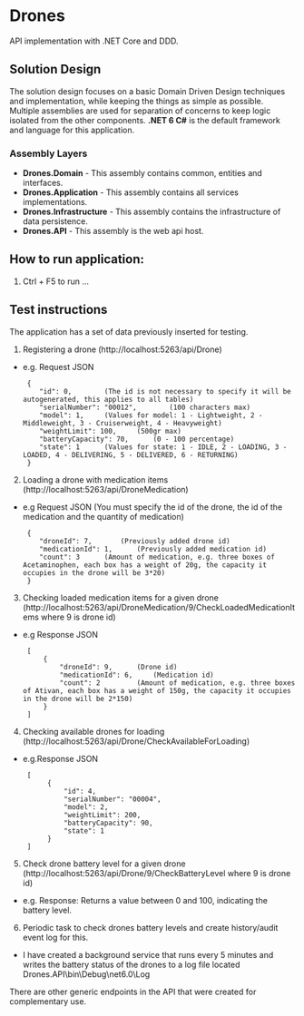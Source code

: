# Drones
API implementation with .NET Core and DDD.

## Solution Design
The solution design focuses on a basic Domain Driven Design techniques and implementation, while keeping the things as simple as possible. Multiple assemblies are used for separation of concerns to keep logic isolated from the other components. **.NET 6 C#** is the default framework and language for this application.

### Assembly Layers
-   **Drones.Domain**  - This assembly contains common, entities and interfaces.
-   **Drones.Application**  - This assembly contains all services implementations.
-   **Drones.Infrastructure**  - This assembly contains the infrastructure of data persistence.
-   **Drones.API**  - This assembly is the web api host.

## How to run application: 

1. Ctrl + F5 to run ...

## Test instructions

The application has a set of data previously inserted for testing.

1. Registering a drone (http://localhost:5263/api/Drone)
-	e.g. Request JSON

		 {
			"id": 0,		(The id is not necessary to specify it will be autogenerated, this applies to all tables)
			"serialNumber": "00012",		(100 characters max)
			"model": 1,		(Values for model: 1 - Lightweight, 2 - Middleweight, 3 - Cruiserweight, 4 - Heavyweight)
			"weightLimit": 100,		(500gr max)
			"batteryCapacity": 70,		(0 - 100 percentage)
			"state": 1 		(Values for state: 1 - IDLE, 2 - LOADING, 3 - LOADED, 4 - DELIVERING, 5 - DELIVERED, 6 - RETURNING)
		 }

2. Loading a drone with medication items (http://localhost:5263/api/DroneMedication)
-	e.g Request JSON (You must specify the id of the drone, the id of the medication and the quantity of medication)

		 {
			"droneId": 7,		(Previously added drone id)
			"medicationId": 1,		(Previously added medication id)
			"count": 3		(Amount of medication, e.g. three boxes of Acetaminophen, each box has a weight of 20g, the capacity it occupies in the drone will be 3*20)
	 	 }

3. Checking loaded medication items for a given drone (http://localhost:5263/api/DroneMedication/9/CheckLoadedMedicationItems where 9 is drone id)
-	e.g Response JSON

		 [
			 {
				 "droneId": 9,		(Drone id)
				 "medicationId": 6,		(Medication id)
				 "count": 2 		(Amount of medication, e.g. three boxes of Ativan, each box has a weight of 150g, the capacity it occupies in the drone will be 2*150)
			 }
		 ]

4. Checking available drones for loading (http://localhost:5263/api/Drone/CheckAvailableForLoading)
-	e.g.Response JSON

		 [
			  {
				  "id": 4,
				  "serialNumber": "00004",
				  "model": 2,
				  "weightLimit": 200,
				  "batteryCapacity": 90,
				  "state": 1
			  }
		 ]

5. Check drone battery level for a given drone (http://localhost:5263/api/Drone/9/CheckBatteryLevel where 9 is drone id)
-	e.g. Response: Returns a value between 0 and 100, indicating the battery level.

6. Periodic task to check drones battery levels and create history/audit event log for this.
-	I have created a background service that runs every 5 minutes and writes the battery status of the drones to a log file located Drones.API\bin\Debug\net6.0\Log

There are other generic endpoints in the API that were created for complementary use.

